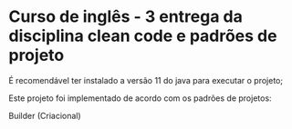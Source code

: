 # Curso de inglês - 3 entrega da disciplina clean code e padrões de projeto

É recomendável ter instalado a versão 11 do java para executar o projeto;

Este projeto foi implementado de acordo com os padrões de projetos:

Builder (Criacional)




